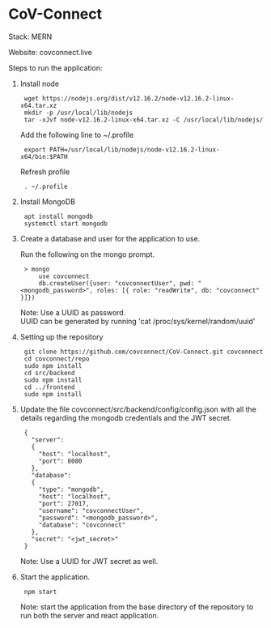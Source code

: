 # CoV-Connect

Stack: MERN

Website: <href src="covconnect.live">covconnect.live</href>

Steps to run the application:

1. Install node

        wget https://nodejs.org/dist/v12.16.2/node-v12.16.2-linux-x64.tar.xz
        mkdir -p /usr/local/lib/nodejs
        tar -xJvf node-v12.16.2-linux-x64.tar.xz -C /usr/local/lib/nodejs/

    Add the following line to ~/.profile
        
        export PATH=/usr/local/lib/nodejs/node-v12.16.2-linux-x64/bin:$PATH

    Refresh profile

        . ~/.profile

2. Install MongoDB
    
        apt install mongodb
        systemctl start mongodb

3. Create a database and user for the application to use.

    Run the following on the mongo prompt.
    
        > mongo
            use covconnect
            db.createUser({user: "covconnectUser", pwd: "<mongodb_password>", roles: [{ role: "readWrite", db: "covconnect" }]})
            
    Note: Use a UUID as password.<br/>
    UUID can be generated by running 'cat /proc/sys/kernel/random/uuid'

4. Setting up the repository

        git clone https://github.com/covconnect/CoV-Connect.git covconnect
        cd covconnect/repo
        sudo npm install
        cd src/backend
        sudo npm install
        cd ../frontend
        sudo npm install

5. Update the file covconnect/src/backend/config/config.json with all the details regarding the mongodb credentials and the JWT secret.

        {
          "server":
          {
            "host": "localhost",
            "port": 8080
          },
          "database":
          {
            "type": "mongodb",
            "host": "localhost",
            "port": 27017,
            "username": "covconnectUser",
            "password": "<mongodb_password>",
            "database": "covconnect"
          },
          "secret": "<jwt_secret>"
        }

    Note: Use a UUID for JWT secret as well.

6. Start the application.

        npm start
        
    Note: start the application from the base directory of the repository to run both the server and react application.